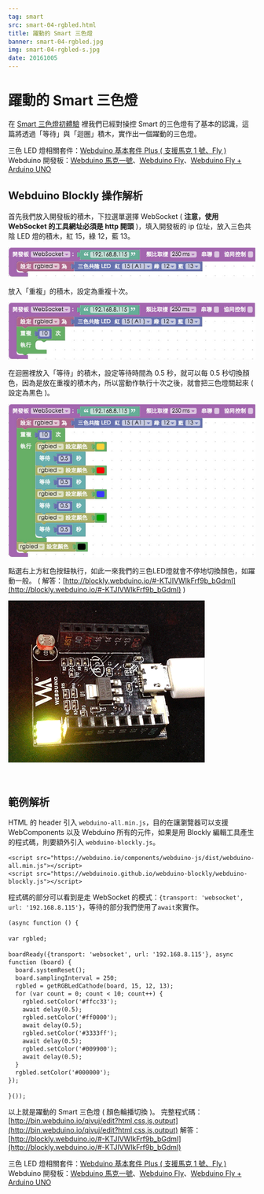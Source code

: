 ```yaml
---
tag: smart
src: smart-04-rgbled.html
title: 躍動的 Smart 三色燈
banner: smart-04-rgbled.jpg
img: smart-04-rgbled-s.jpg
date: 20161005
---
```


<!-- @@master  = ../../_layout.html-->

<!-- @@block  =  meta-->

<title>躍動的 Smart 三色燈 :::: Webduino = Web × Arduino</title>

<meta name="description" content="在 Smart 三色燈初體驗 裡我們已經對操控 Smart 的三色燈有了基本的認識，這篇將透過「等待」與「迴圈」積木，實作出一個躍動的三色燈。">

<meta itemprop="description" content="在 Smart 三色燈初體驗 裡我們已經對操控 Smart 的三色燈有了基本的認識，這篇將透過「等待」與「迴圈」積木，實作出一個躍動的三色燈。">

<meta property="og:description" content="在 Smart 三色燈初體驗 裡我們已經對操控 Smart 的三色燈有了基本的認識，這篇將透過「等待」與「迴圈」積木，實作出一個躍動的三色燈。">

<meta property="og:title" content="躍動的 Smart 三色燈" >

<meta property="og:url" content="https://webduino.io/tutorials/smart-04-rgbled.html">

<meta property="og:image" content="https://webduino.io/img/tutorials/smart-04-rgbled-s.jpg">

<meta itemprop="image" content="https://webduino.io/img/tutorials/smart-04-rgbled-s.jpg">

<include src="../_include-tutorials.html"></include>

<!-- @@close-->

<!-- @@block  =  preAndNext-->

<include src="../_include-tutorials-content.html"></include>

<!-- @@close-->



<!-- @@block  =  tutorials-->
# 躍動的 Smart 三色燈

在 [Smart 三色燈初體驗](smart-03-rgbled.html) 裡我們已經對操控 Smart 的三色燈有了基本的認識，這篇將透過「等待」與「迴圈」積木，實作出一個躍動的三色燈。

<div class="buy-this">
	<span>三色 LED 燈相關套件：<a href="https://webduino.io/buy/webduino-package-plus.html" target="_blank">Webduino 基本套件 Plus ( 支援馬克 1 號、Fly )</a></span>
	<span>Webduino 開發板：<a href="https://webduino.io/buy/component-webduino-v1.html" target="_blank">Webduino 馬克一號</a>、<a href="https://webduino.io/buy/component-webduino-fly.html" target="_blank">Webduino Fly</a>、<a href="https://webduino.io/buy/component-webduino-uno-fly.html" target="_blank">Webduino Fly + Arduino UNO</a></span>
</div>

## Webduino Blockly 操作解析

首先我們放入開發板的積木，下拉選單選擇 WebSocket ( **注意，使用 WebSocket 的工具網址必須是 http 開頭** )，填入開發板的 ip 位址，放入三色共陰 LED 燈的積木，紅 15，綠 12，藍 13。 

![](../img/tutorials/smart-04-02.jpg)

放入「重複」的積木，設定為重複十次。 

![](../img/tutorials/smart-04-03.jpg)

在迴圈裡放入「等待」的積木，設定等待時間為 0.5 秒，就可以每 0.5 秒切換顏色，因為是放在重複的積木內，所以當動作執行十次之後，就會把三色燈關起來 ( 設定為黑色 )。

![](../img/tutorials/smart-04-04.jpg) 

點選右上方紅色按鈕執行，如此一來我們的三色LED燈就會不停地切換顏色，如躍動一般。
( 解答：[http://blockly.webduino.io/#-KTJIVWlkFrf9b_bGdmI](http://blockly.webduino.io/#-KTJIVWlkFrf9b_bGdmI) )

![](../img/tutorials/smart-03-05.gif)

<br/>

## 範例解析

HTML 的 header 引入 `webduino-all.min.js`，目的在讓瀏覽器可以支援 WebComponents 以及 Webduino 所有的元件，如果是用 Blockly 編輯工具產生的程式碼，則要額外引入 `webduino-blockly.js`。

	<script src="https://webduino.io/components/webduino-js/dist/webduino-all.min.js"></script>
	<script src="https://webduinoio.github.io/webduino-blockly/webduino-blockly.js"></script>

程式碼的部分可以看到是走 WebSocket 的模式：`{transport: 'websocket', url: '192.168.8.115'}`，等待的部分我們使用了`await`來實作。

	(async function () {

	var rgbled;

	boardReady({transport: 'websocket', url: '192.168.8.115'}, async function (board) {
	  board.systemReset();
	  board.samplingInterval = 250;
	  rgbled = getRGBLedCathode(board, 15, 12, 13);
	  for (var count = 0; count < 10; count++) {
	    rgbled.setColor('#ffcc33');
	    await delay(0.5);
	    rgbled.setColor('#ff0000');
	    await delay(0.5);
	    rgbled.setColor('#3333ff');
	    await delay(0.5);
	    rgbled.setColor('#009900');
	    await delay(0.5);
	  }
	  rgbled.setColor('#000000');
	});

	}());

以上就是躍動的 Smart 三色燈 ( 顏色輪播切換 )。
完整程式碼：[http://bin.webduino.io/qivuj/edit?html,css,js,output](http://bin.webduino.io/qivuj/edit?html,css,js,output)
解答：[http://blockly.webduino.io/#-KTJIVWlkFrf9b_bGdmI](http://blockly.webduino.io/#-KTJIVWlkFrf9b_bGdmI)

<div class="buy-this">
	<span>三色 LED 燈相關套件：<a href="https://webduino.io/buy/webduino-package-plus.html" target="_blank">Webduino 基本套件 Plus ( 支援馬克 1 號、Fly )</a></span>
	<span>Webduino 開發板：<a href="https://webduino.io/buy/component-webduino-v1.html" target="_blank">Webduino 馬克一號</a>、<a href="https://webduino.io/buy/component-webduino-fly.html" target="_blank">Webduino Fly</a>、<a href="https://webduino.io/buy/component-webduino-uno-fly.html" target="_blank">Webduino Fly + Arduino UNO</a></span>
</div>



<!-- @@close-->